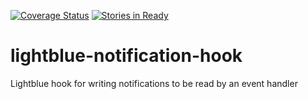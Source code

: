 [![Coverage Status](https://coveralls.io/repos/esbtools/lightblue-notification-hook/badge.svg?branch=master&service=github)](https://coveralls.io/github/esbtools/lightblue-notification-hook?branch=master)
[![Stories in Ready](https://badge.waffle.io/esbtools/lightblue-notification-hook.png?label=ready&title=Ready)](https://waffle.io/esbtools/lightblue-notification-hook)

# lightblue-notification-hook
Lightblue hook for writing notifications to be read by an event handler
